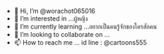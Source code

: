- 👋 Hi, I’m @worachot065016
- 👀 I’m interested in ...ผู้หญิง
- 🌱 I’m currently learning ...อยากเป็นคนรู้จักของใครสักคน
- 💞️ I’m looking to collaborate on ...
- 📫 How to reach me ... id line : @cartoons555


<!---
worachot065016/worachot065016 is a ✨ special ✨ repository because its `README.md` (this file) appears on your GitHub profile.
You can click the Preview link to take a look at your changes.
--->

